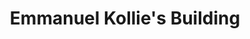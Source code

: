 ---
title: "Emmanuel Kollie's Building"
url: /buedu/emmanuel-kollies-building/
shop: Lebensmittel
---
